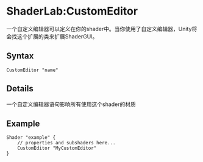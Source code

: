 # ShaderLab:CustomEditor
一个自定义编辑器可以定义在你的shader中。当你使用了自定义编辑器，Unity将会找这个扩展的类来扩展ShaderGUI。

## Syntax
```
CustomEditor "name"
```
 
## Details
一个自定义编辑器语句影响所有使用这个shader的材质

## Example
```
Shader "example" {
    // properties and subshaders here...
    CustomEditor "MyCustomEditor"
}
```

